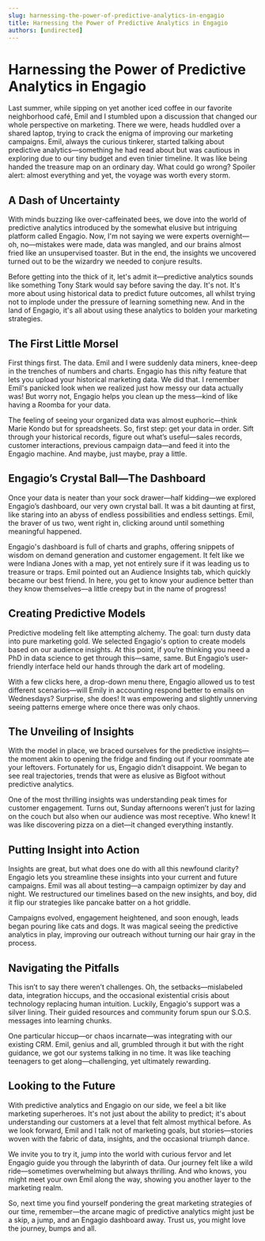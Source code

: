 ```yaml
---
slug: harnessing-the-power-of-predictive-analytics-in-engagio
title: Harnessing the Power of Predictive Analytics in Engagio
authors: [undirected]
---
```



# Harnessing the Power of Predictive Analytics in Engagio

Last summer, while sipping on yet another iced coffee in our favorite neighborhood café, Emil and I stumbled upon a discussion that changed our whole perspective on marketing. There we were, heads huddled over a shared laptop, trying to crack the enigma of improving our marketing campaigns. Emil, always the curious tinkerer, started talking about predictive analytics—something he had read about but was cautious in exploring due to our tiny budget and even tinier timeline. It was like being handed the treasure map on an ordinary day. What could go wrong? Spoiler alert: almost everything and yet, the voyage was worth every storm.

## A Dash of Uncertainty

With minds buzzing like over-caffeinated bees, we dove into the world of predictive analytics introduced by the somewhat elusive but intriguing platform called Engagio. Now, I'm not saying we were experts overnight—oh, no—mistakes were made, data was mangled, and our brains almost fried like an unsupervised toaster. But in the end, the insights we uncovered turned out to be the wizardry we needed to conjure results.

Before getting into the thick of it, let's admit it—predictive analytics sounds like something Tony Stark would say before saving the day. It's not. It's more about using historical data to predict future outcomes, all whilst trying not to implode under the pressure of learning something new. And in the land of Engagio, it's all about using these analytics to bolden your marketing strategies.

## The First Little Morsel

First things first. The data. Emil and I were suddenly data miners, knee-deep in the trenches of numbers and charts. Engagio has this nifty feature that lets you upload your historical marketing data. We did that. I remember Emil's panicked look when we realized just how messy our data actually was! But worry not, Engagio helps you clean up the mess—kind of like having a Roomba for your data.

The feeling of seeing your organized data was almost euphoric—think Marie Kondo but for spreadsheets. So, first step: get your data in order. Sift through your historical records, figure out what’s useful—sales records, customer interactions, previous campaign data—and feed it into the Engagio machine. And maybe, just maybe, pray a little.

## Engagio’s Crystal Ball—The Dashboard

Once your data is neater than your sock drawer—half kidding—we explored Engagio’s dashboard, our very own crystal ball. It was a bit daunting at first, like staring into an abyss of endless possibilities and endless settings. Emil, the braver of us two, went right in, clicking around until something meaningful happened.

Engagio's dashboard is full of charts and graphs, offering snippets of wisdom on demand generation and customer engagement. It felt like we were Indiana Jones with a map, yet not entirely sure if it was leading us to treasure or traps. Emil pointed out an Audience Insights tab, which quickly became our best friend. In here, you get to know your audience better than they know themselves—a little creepy but in the name of progress! 

## Creating Predictive Models

Predictive modeling felt like attempting alchemy. The goal: turn dusty data into pure marketing gold. We selected Engagio's option to create models based on our audience insights. At this point, if you’re thinking you need a PhD in data science to get through this—same, same. But Engagio’s user-friendly interface held our hands through the dark art of modeling.

With a few clicks here, a drop-down menu there, Engagio allowed us to test different scenarios—will Emily in accounting respond better to emails on Wednesdays? Surprise, she does! It was empowering and slightly unnerving seeing patterns emerge where once there was only chaos.

## The Unveiling of Insights

With the model in place, we braced ourselves for the predictive insights—the moment akin to opening the fridge and finding out if your roommate ate your leftovers. Fortunately for us, Engagio didn’t disappoint. We began to see real trajectories, trends that were as elusive as Bigfoot without predictive analytics.

One of the most thrilling insights was understanding peak times for customer engagement. Turns out, Sunday afternoons weren’t just for lazing on the couch but also when our audience was most receptive. Who knew! It was like discovering pizza on a diet—it changed everything instantly.

## Putting Insight into Action

Insights are great, but what does one do with all this newfound clarity? Engagio lets you streamline these insights into your current and future campaigns. Emil was all about testing—a campaign optimizer by day and night. We restructured our timelines based on the new insights, and boy, did it flip our strategies like pancake batter on a hot griddle.

Campaigns evolved, engagement heightened, and soon enough, leads began pouring like cats and dogs. It was magical seeing the predictive analytics in play, improving our outreach without turning our hair gray in the process. 

## Navigating the Pitfalls

This isn’t to say there weren’t challenges. Oh, the setbacks—mislabeled data, integration hiccups, and the occasional existential crisis about technology replacing human intuition. Luckily, Engagio's support was a silver lining. Their guided resources and community forum spun our S.O.S. messages into learning chunks.

One particular hiccup—or chaos incarnate—was integrating with our existing CRM. Emil, genius and all, grumbled through it but with the right guidance, we got our systems talking in no time. It was like teaching teenagers to get along—challenging, yet ultimately rewarding.

## Looking to the Future

With predictive analytics and Engagio on our side, we feel a bit like marketing superheroes. It's not just about the ability to predict; it's about understanding our customers at a level that felt almost mythical before. As we look forward, Emil and I talk not of marketing goals, but stories—stories woven with the fabric of data, insights, and the occasional triumph dance.

We invite you to try it, jump into the world with curious fervor and let Engagio guide you through the labyrinth of data. Our journey felt like a wild ride—sometimes overwhelming but always thrilling. And who knows, you might meet your own Emil along the way, showing you another layer to the marketing realm.

So, next time you find yourself pondering the great marketing strategies of our time, remember—the arcane magic of predictive analytics might just be a skip, a jump, and an Engagio dashboard away. Trust us, you might love the journey, bumps and all.